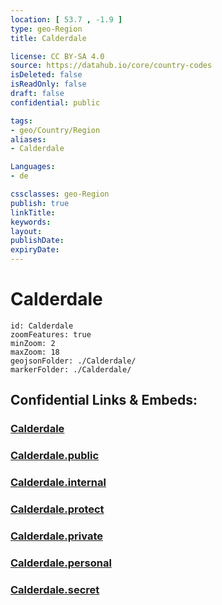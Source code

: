 ```yaml
---
location: [ 53.7 , -1.9 ] 
type: geo-Region
title: Calderdale

license: CC BY-SA 4.0
source: https://datahub.io/core/country-codes
isDeleted: false
isReadOnly: false
draft: false
confidential: public

tags:
- geo/Country/Region
aliases:
- Calderdale

Languages:
- de

cssclasses: geo-Region
publish: true
linkTitle: 
keywords: 
layout: 
publishDate: 
expiryDate: 
---
```


# Calderdale

```leaflet
id: Calderdale
zoomFeatures: true 
minZoom: 2 
maxZoom: 18
geojsonFolder: ./Calderdale/
markerFolder: ./Calderdale/
```


## Confidential Links & Embeds: 

### [Calderdale](/_Standards/Earth/Continent/Europe/Europe~North/UK/England/Regions~England/Yorkshire_and_the_Humber/Yorkshire~West/Calderdale.md) 

### [Calderdale.public](/_public/Earth/Continent/Europe/Europe~North/UK/England/Regions~England/Yorkshire_and_the_Humber/Yorkshire~West/Calderdale.public.md) 

### [Calderdale.internal](/_internal/Earth/Continent/Europe/Europe~North/UK/England/Regions~England/Yorkshire_and_the_Humber/Yorkshire~West/Calderdale.internal.md) 

### [Calderdale.protect](/_protect/Earth/Continent/Europe/Europe~North/UK/England/Regions~England/Yorkshire_and_the_Humber/Yorkshire~West/Calderdale.protect.md) 

### [Calderdale.private](/_private/Earth/Continent/Europe/Europe~North/UK/England/Regions~England/Yorkshire_and_the_Humber/Yorkshire~West/Calderdale.private.md) 

### [Calderdale.personal](/_personal/Earth/Continent/Europe/Europe~North/UK/England/Regions~England/Yorkshire_and_the_Humber/Yorkshire~West/Calderdale.personal.md) 

### [Calderdale.secret](/_secret/Earth/Continent/Europe/Europe~North/UK/England/Regions~England/Yorkshire_and_the_Humber/Yorkshire~West/Calderdale.secret.md)

